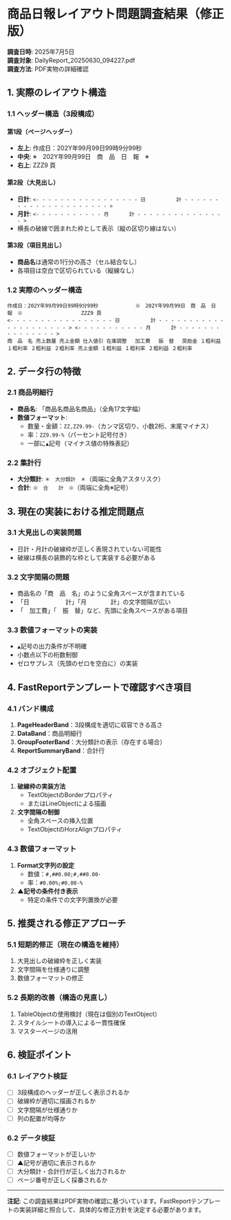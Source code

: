 # 商品日報レイアウト問題調査結果（修正版）

**調査日時**: 2025年7月5日  
**調査対象**: DailyReport_20250630_094227.pdf  
**調査方法**: PDF実物の詳細確認

## 1. 実際のレイアウト構造

### 1.1 ヘッダー構造（3段構成）

#### 第1段（ページヘッダー）
- **左上**: 作成日：202Y年99月99日99時9分99秒
- **中央**: ※　202Y年99月99日　商　品　日　報　※
- **右上**: ZZZ9 頁

#### 第2段（大見出し）
- **日計**: `<- - - - - - - - - - - - - - - - - 日　　　　　　計 - - - - - - - - - - - - - - - - - - - - - >`
- **月計**: `<- - - - - - - - - - - 月　　　　計 - - - - - - - - - - - - - - - >`
- 横長の破線で囲まれた枠として表示（縦の区切り線はない）

#### 第3段（項目見出し）
- **商品名**は通常の1行分の高さ（セル結合なし）
- 各項目は空白で区切られている（縦線なし）

### 1.2 実際のヘッダー構造

```
作成日：202Y年99月99日99時9分99秒            ※　202Y年99月99日　商　品　日　報　※                   ZZZ9 頁
<- - - - - - - - - - - - - - - - - 日　　　　　　計 - - - - - - - - - - - - - - - - - - - - - > <- - - - - - - - - - - 月　　　　計 - - - - - - - - - - - - - - - >
商　品　名 売上数量 売上金額 仕入値引 在庫調整 　加工費 　振　替 　奨励金 １粗利益 １粗利率 ２粗利益 ２粗利率 売上金額 １粗利益 １粗利率 ２粗利益 ２粗利率
```

## 2. データ行の特徴

### 2.1 商品明細行
- **商品名**: 「商品名商品名商品」（全角17文字幅）
- **数値フォーマット**: 
  - 数量・金額：`ZZ,ZZ9.99-`（カンマ区切り、小数2桁、末尾マイナス）
  - 率：`ZZ9.99-%`（パーセント記号付き）
  - 一部に`▲`記号（マイナス値の特殊表記）

### 2.2 集計行
- **大分類計**: `＊　大分類計　＊`（両端に全角アスタリスク）
- **合計**: `※　合　　計　※`（両端に全角※記号）

## 3. 現在の実装における推定問題点

### 3.1 大見出しの実装問題
- 日計・月計の破線枠が正しく表現されていない可能性
- 破線は横長の装飾的な枠として実装する必要がある

### 3.2 文字間隔の問題
- 商品名の「商　品　名」のように全角スペースが含まれている
- 「日　　　　　　計」「月　　　　計」の文字間隔が広い
- 「　加工費」「　振　替」など、先頭に全角スペースがある項目

### 3.3 数値フォーマットの実装
- `▲`記号の出力条件が不明確
- 小数点以下の桁数制御
- ゼロサプレス（先頭のゼロを空白に）の実装

## 4. FastReportテンプレートで確認すべき項目

### 4.1 バンド構成
1. **PageHeaderBand**：3段構成を適切に収容できる高さ
2. **DataBand**：商品明細行
3. **GroupFooterBand**：大分類計の表示（存在する場合）
4. **ReportSummaryBand**：合計行

### 4.2 オブジェクト配置
1. **破線枠の実装方法**
   - TextObjectのBorderプロパティ
   - またはLineObjectによる描画
2. **文字間隔の制御**
   - 全角スペースの挿入位置
   - TextObjectのHorzAlignプロパティ

### 4.3 数値フォーマット
1. **Format文字列の設定**
   - 数値：`#,##0.00;#,##0.00-`
   - 率：`#0.00%;#0.00-%`
2. **▲記号の条件付き表示**
   - 特定の条件での文字列置換が必要

## 5. 推奨される修正アプローチ

### 5.1 短期的修正（現在の構造を維持）
1. 大見出しの破線枠を正しく実装
2. 文字間隔を仕様通りに調整
3. 数値フォーマットの修正

### 5.2 長期的改善（構造の見直し）
1. TableObjectの使用検討（現在は個別のTextObject）
2. スタイルシートの導入による一貫性確保
3. マスターページの活用

## 6. 検証ポイント

### 6.1 レイアウト検証
- [ ] 3段構成のヘッダーが正しく表示されるか
- [ ] 破線枠が適切に描画されるか
- [ ] 文字間隔が仕様通りか
- [ ] 列の配置が均等か

### 6.2 データ検証
- [ ] 数値フォーマットが正しいか
- [ ] ▲記号が適切に表示されるか
- [ ] 大分類計・合計行が正しく出力されるか
- [ ] ページ番号が正しく採番されるか

---

**注記**: この調査結果はPDF実物の確認に基づいています。FastReportテンプレートの実装詳細と照合して、具体的な修正方針を決定する必要があります。